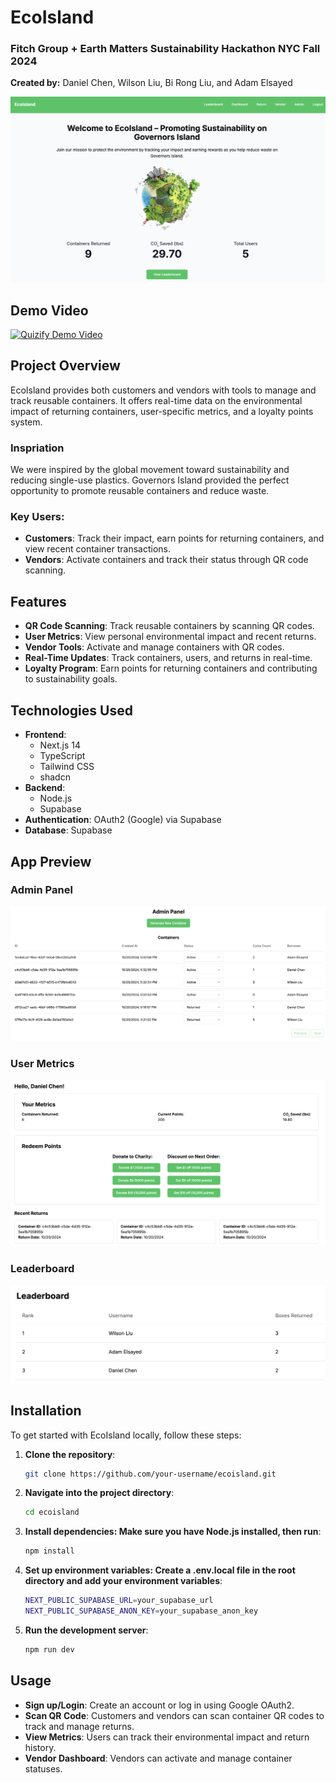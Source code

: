 # EcoIsland

### Fitch Group + Earth Matters Sustainability Hackathon NYC Fall 2024

**Created by:** Daniel Chen, Wilson Liu, Bi Rong Liu, and Adam Elsayed

![EcoIsland Home Page](ecoisland_homepage.png)

## Demo Video

  <a href="https://youtu.be/y03QCVIFyu4">
    <img src="https://img.youtube.com/vi/y03QCVIFyu4/1.jpg" alt="Quizify Demo Video" width="800">
  </a>


## Project Overview

EcoIsland provides both customers and vendors with tools to manage and track reusable containers. It offers real-time data on the environmental impact of returning containers, user-specific metrics, and a loyalty points system.

### Inspriation
We were inspired by the global movement toward sustainability and reducing single-use plastics. Governors Island provided the perfect opportunity to promote reusable containers and reduce waste.

### Key Users:

- **Customers**: Track their impact, earn points for returning containers, and view recent container transactions.
- **Vendors**: Activate containers and track their status through QR code scanning.

## Features

- **QR Code Scanning**: Track reusable containers by scanning QR codes.
- **User Metrics**: View personal environmental impact and recent returns.
- **Vendor Tools**: Activate and manage containers with QR codes.
- **Real-Time Updates**: Track containers, users, and returns in real-time.
- **Loyalty Program**: Earn points for returning containers and contributing to sustainability goals.

## Technologies Used

- **Frontend**:
  - Next.js 14
  - TypeScript
  - Tailwind CSS
  - shadcn
- **Backend**:
  - Node.js
  - Supabase
- **Authentication**: OAuth2 (Google) via Supabase
- **Database**: Supabase

## App Preview

### Admin Panel
![EcoIsland Admin Panel](ecoisland_admin.png)

### User Metrics
![EcoIsland User Metrics](ecoisland_metrics.png)

### Leaderboard
![EcoIsland Leaderboard](ecoisland_leaderboard.png)

## Installation

To get started with EcoIsland locally, follow these steps:

1. **Clone the repository**:

   ```bash
   git clone https://github.com/your-username/ecoisland.git
   ```

2. **Navigate into the project directory**:

   ```bash
   cd ecoisland
   ```

3. **Install dependencies: Make sure you have Node.js installed, then run**:

   ```bash
   npm install
   ```

4. **Set up environment variables: Create a .env.local file in the root directory and add your environment variables**:
   ```bash
   NEXT_PUBLIC_SUPABASE_URL=your_supabase_url
   NEXT_PUBLIC_SUPABASE_ANON_KEY=your_supabase_anon_key
   ```
5. **Run the development server**:
   ```bash
   npm run dev
   ```

## Usage

- **Sign up/Login**: Create an account or log in using Google OAuth2.
- **Scan QR Code**: Customers and vendors can scan container QR codes to track and manage returns.
- **View Metrics**: Users can track their environmental impact and return history.
- **Vendor Dashboard**: Vendors can activate and manage container statuses.

